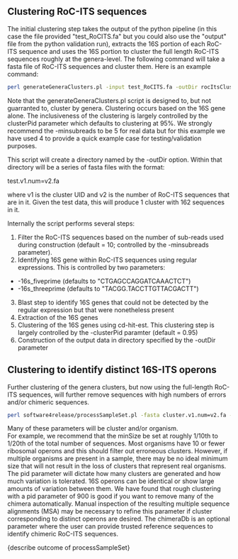## Clustering RoC-ITS sequences

The initial clustering step takes the output of the python pipeline (in this case the file provided "test_RoCITS.fa" but you could also use the "output" file from the python validation run), extracts the 16S portion of each RoC-ITS sequence and uses the 16S portion to cluster the full length RoC-ITS sequences roughly at the genera-level. The following command will take a fasta file of RoC-ITS sequences and cluster them. Here is an example command:

```bash
perl generateGeneraClusters.pl -input test_RoCITS.fa -outDir rocItsClustersDir -clusterPid 0.95 -basename test -minsubreads 4 -rocitsPath . -minclstrSize 10
```

Note that the generateGeneraClusters.pl script is designed to, but not guarranted to, cluster by genera. Clustering occurs based on the 16S gene alone. The inclusiveness of the clustering is largely controlled by the clusterPid parameter which defaults to clustering at 95%. We strongly recommend the -minsubreads to be 5 for real data but for this example we have used 4 to provide a quick example case for testing/validation purposes.

This script will create a directory named by the -outDir option. Within that directory will be a series of fasta files with the format:<br>

test.v1.num=v2.fa<br>

where v1 is the cluster UID and v2 is the number of RoC-ITS sequences that are in it. Given the test data, this will produce 1 cluster with 162 sequences in it.

Internally the script performs several steps:

1. Filter the RoC-ITS sequences based on the number of sub-reads used during construction (default = 10; controlled by the -minsubreads parameter).
2. Identifying 16S gene within RoC-ITS sequences using regular expressions. This is controlled by two parameters:
  - -16s_fiveprime (defaults to "CTGAGCCAGGATCAAACTCT")
  - -16s_threeprime (defaults to "TACGG.TACCTTGTTACGACTT")
3. Blast step to identify 16S genes that could not be detected by the regular expression but that were nonetheless present
4. Extraction of the 16S genes
5. Clustering of the 16S genes using cd-hit-est. This clustering step is largely controlled by the -clusterPid paramter (default = 0.95)
6. Construction of the output data in directory specified by the -outDir parameter


## Clustering to identify distinct 16S-ITS operons

Further clustering of the genera clusters, but now using the full-length RoC-ITS sequences, will further remove sequences with high numbers of errors and/or chimeric sequences.

```bash
perl software4release/processSampleSet.pl -fasta cluster.v1.num=v2.fa -targetDir targetV1 -pid 990 -identifier test -rocitsPath $PWD -log 1 -chimeraDb reference.fa -minSize 7
```

Many of these parameters will be cluster and/or organism.<br>
For example, we recommend that the minSize be set at roughly 1/10th to 1/20th of the total number of sequences. Most organisms have 10 or fewer ribosomal operons and this should filter out erroneous clusters. However, if multiple organisms are present in a sample, there may be no ideal minimum size that will not result in the loss of clusters that represent real organisms.
The pid parameter will dictate how many clusters are generated and how much variation is tolerated. 16S operons can be identical or show large amounts of variation between them. We have found that rough clustering with a pid parameter of 900 is good if you want to remove many of the chimera automatically. Manual inspection of the resulting multiple sequence alignments (MSA) may be necessary to refine this parameter if cluster corresponding to distinct operons are desired.
The chimeraDb is an optional parameter where the user can provide trusted reference sequences to identify chimeric RoC-ITS sequences.

{describe outcome of processSampleSet}
